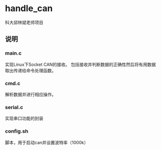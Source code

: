 # handle_can
科大邱林斌老师项目

## 说明
### main.c
实现Linux下Socket CAN的接收。
包括接收并判断数据的正确性然后将有用数据取出传递给命令处理函数。
### cmd.c
解析数据并进行相应操作。
### serial.c
实现串口功能的封装
### config.sh
脚本，用于启动can并设置波特率（1000k）
